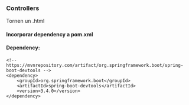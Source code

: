 ### Controllers
Tornen un .html

#### Incorporar dependency a pom.xml

#### Dependency: 
```
<!-- https://mvnrepository.com/artifact/org.springframework.boot/spring-boot-devtools -->
<dependency>
    <groupId>org.springframework.boot</groupId>
    <artifactId>spring-boot-devtools</artifactId>
    <version>3.4.0</version>
</dependency>

```

